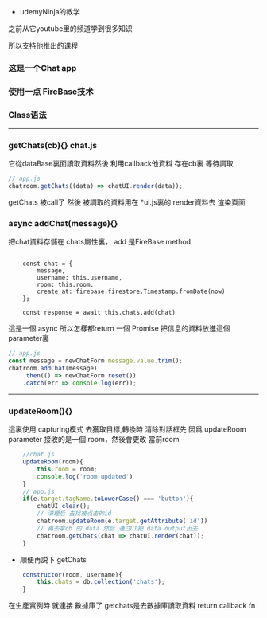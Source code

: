 * udemyNinja的教学
<p>之前从它youtube里的频道学到很多知识</p>
所以支持他推出的课程

### 这是一个Chat app
### 使用一点 FireBase技术
### Class语法

-----------

### getChats(cb){} chat.js
它從dataBase裏面讀取資料然後 利用callback他資料 存在cb裏 等待調取
``` javascript
// app.js
chatroom.getChats((data) => chatUI.render(data));
```
getChats 被call了 然後 被調取的資料用在 *ui.js裏的 render資料去 渲染頁面

### async addChat(message){}
把chat資料存儲在 chats屬性裏， add 是FireBase method
``` javscript 

    const chat = {
        message,
        username: this.username,
        room: this.room,
        create_at: firebase.firestore.Timestamp.fromDate(now)
    };
 
    const response = await this.chats.add(chat)

```
這是一個 async 所以怎樣都return 一個 Promise 
把信息的資料放進這個parameter裏
``` javascript
// app.js
const message = newChatForm.message.value.trim();
chatroom.addChat(message) 
    .then(() => newChatForm.reset())
    .catch(err => console.log(err));
```


----------

### updateRoom(){}
這裏使用 capturing模式 去獲取目標,轉換時 清除對話框先
因爲 updateRoom parameter 接收的是一個 room，然後會更改 當前room

``` javascript
    //chat.js
    updateRoom(room){
        this.room = room;
        console.log('room updated')
    }
    // app.js
    if(e.target.tagName.toLowerCase() === 'button'){
        chatUI.clear();
        // 清理后 去找被点击的id
        chatroom.updateRoom(e.target.getAttribute('id'))
        // 再去拿cb 的 data 然后 通过UI把 data output出去
        chatroom.getChats(chat => chatUI.render(chat));
    }
```

* 順便再説下 getChats
``` javascript
    constructor(room, username){
        this.chats = db.collection('chats');
    }
```
在生產實例時 就連接 數據庫了
getchats是去數據庫讀取資料 return callback fn






